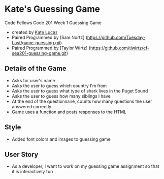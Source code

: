 # Kate's Guessing Game
Code Fellows Code 201 Week 1 Guessing Game
* created by [Kate Lucas](https://github.com/katepaulino/guessing-game.git)
* Paired Programmed by [Sam Nortz] (https://github.com/Tuesday-Last/game-guessing.git)
* Paired Programmed by [Taylor Wirtz] (https://github.com/tlwirtz/cf-sea201-guessing-game.git)

## Details of the Game
  - Asks for user's name
  - Asks the user to guess which country I'm from
  - Asks the user to guess what type of shark lives in the Puget Sound
  - Asks the user to guess how many siblings I have
  - At the end of the questionnaire, counts how many questions the user answered correctly
  - Game uses a function and posts responses to the HTML

## Style
  - Added font colors and images to guessing game

## User Story
 - As a developer, I want to work on my guessing game assignment so that it is interactively fun
